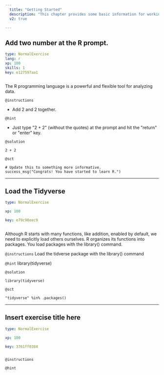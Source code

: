 ```yaml
---
  title: "Getting Started"
  description: "This chapter provides some basic information for working with R."
  v2: true

---
```

## Add two number at the R prompt.

```yaml
type: NormalExercise
lang: r
xp: 100
skills: 1
key: e127597aa1



```

The R programming language is a powerful and flexible tool for analyzing data. 

`@instructions`
- Add 2 and 2 together.

`@hint`
- Just type "2 + 2" (without the quotes) at the prompt and hit the "return" or "enter" key.



`@solution`
```{r}
2 + 2
```
`@sct`
```{r}
# Update this to something more informative.
success_msg("Congrats! You have started to learn R.")
```






---
## Load the Tidyverse

```yaml
type: NormalExercise

xp: 100

key: e79c98eec9



```

Although R starts with many functions, like addition, enabled by default, we need to explicitly load others ourselves. R organizes its functions into packages. You load packages with the library() command.

`@instructions`
Load the tidverse package with the library() command

`@hint`
library(tidyverse)



`@solution`
```{r}
library(tidyverse)
```
`@sct`
```{r}
"tidyverse" %in% .packages()
```






---
## Insert exercise title here

```yaml
type: NormalExercise

xp: 100

key: 3761ff0384



```



`@instructions`


`@hint`










